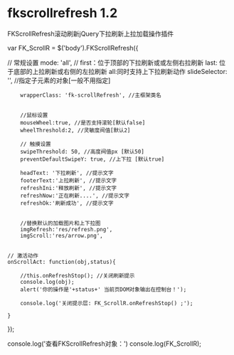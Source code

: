 # fkscrollrefresh 1.2
FKScrollRefresh滚动刷新jQuery下拉刷新上拉加载操作插件


var FK_ScrollR = $('body').FKScrollRefresh({

 // 常规设置
        mode: 'all', // first：位于顶部的下拉刷新或或左侧右拉刷新   last: 位于底部的上拉刷新或右侧的左拉刷新 all:同时支持上下拉刷新动作
        slideSelector: '', //指定子元素的对象[一般不用指定]

        wrapperClass: 'fk-scrollRefresh', //主框架类名


        //鼠标设置
        mouseWheel:true, //是否支持滚轮[默认false]
        wheelThreshold:2, //灵敏度阀值[默认2]

        // 触摸设置
        swipeThreshold: 50, //高度阀值px [默认50]
        preventDefaultSwipeY: true, //上下拉 [默认true]

        headText: '下拉刷新', //提示文字
        footerText:'上拉刷新', //提示文字
        refreshIni:'释放刷新', //提示文字
        refreshNow:'正在刷新....', //提示文字
        refreshOk:'刷新成功', //提示文字
        

		//替换默认的加载图片和上下拉图
		imgRefresh:'res/refresh.png',
		imgScroll:'res/arrow.png',

	 
	// 激活动作
	onScrollAct: function(obj,status){
 
		//this.onRefreshStop(); //关闭刷新提示
		console.log(obj);
		alert('你的操作是'+status+' 当前页DOM对象输出在控制台！');

		console.log('关闭提示层: FK_ScrollR.onRefreshStop() ;');

	} 
});

 
console.log('查看FKScrollRefresh对象：')
console.log(FK_ScrollR);
